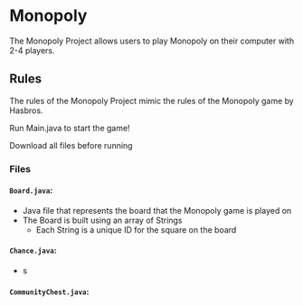 # Monopoly
The Monopoly Project allows users to play Monopoly on their computer with 2-4 players.

## Rules
The rules of the Monopoly Project mimic the rules of the Monopoly game by Hasbros.

Run Main.java to start the game!

Download all files before running

### Files
#### `Board.java`:
- Java file that represents the board that the Monopoly game is played on
- The Board is built using an array of Strings
  - Each String is a unique ID for the square on the board
#### `Chance.java`:
- s
#### `CommunityChest.java`:
